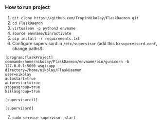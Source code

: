 ### How to run project
1. `git clone https://github.com/TropinNikolay/FlaskDaemon.git`
2. `cd FlaskDaemon`
3. `virtualenv -p python3 envname`
4. `source envname/bin/activate`
5. `pip install -r requirements.txt`
6. Configure supervisord in `/etc/supervisor` (add this to `supervisord.conf`, change paths!):
```
[program:flaskProject]
command=/home/nikolay/FlaskDaemon/envname/bin/gunicorn -b 127.0.0.1:5000 wsgi:app
directory=/home/nikolay/FlaskDaemon
user=nikolay
autostart=true
autorestart=true
stopasgroup=true
killasgroup=true

[supervisorctl]

[supervisord]
```
7. `sudo service supervisor start`